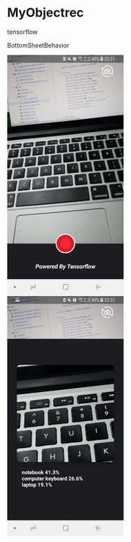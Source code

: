 # MyObjectrec

tensorflow

BottomSheetBehavior

<img src="/img/1.jpeg" width="270" height="555"/>
</br>
<img src="/img/2.jpeg" width="270" height="555"/>